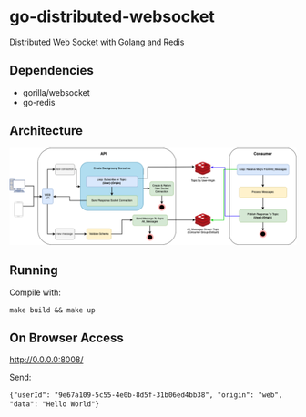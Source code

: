 # go-distributed-websocket
Distributed Web Socket with Golang and Redis

## Dependencies

- gorilla/websocket
- go-redis

## Architecture

![Flow](/assets/distributed-websocket.png)

## Running

Compile with:

```
make build && make up
```

## On Browser Access

http://0.0.0.0:8008/

Send:

```
{"userId": "9e67a109-5c55-4e0b-8d5f-31b06ed4bb38", "origin": "web", "data": "Hello World"}
```